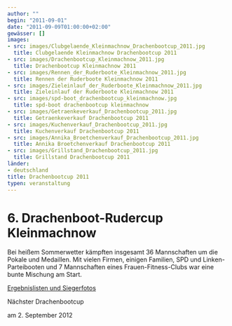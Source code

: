 ```yaml
---
author: ""
begin: "2011-09-01"
date: "2011-09-09T01:00:00+02:00"
gewässer: []
images:
- src: images/Clubgelaende_Kleinmachnow_Drachenbootcup_2011.jpg
  title: Clubgelaende Kleinmachnow Drachenbootcup 2011
- src: images/Drachenbootcup_Kleinmachnow_2011.jpg
  title: Drachenbootcup Kleinmachnow 2011
- src: images/Rennen_der_Ruderboote_Kleinmachnow_2011.jpg
  title: Rennen der Ruderboote Kleinmachnow 2011
- src: images/Zieleinlauf_der_Ruderboote_Kleinmachnow_2011.jpg
  title: Zieleinlauf der Ruderboote Kleinmachnow 2011
- src: images/spd-boot_drachenbootcup_kleinmachnow.jpg
  title: spd-boot drachenbootcup kleinmachnow
- src: images/Getraenkeverkauf_Drachenbootcup_2011.jpg
  title: Getraenkeverkauf Drachenbootcup 2011
- src: images/Kuchenverkauf_Drachenbootcup_2011.jpg
  title: Kuchenverkauf Drachenbootcup 2011
- src: images/Annika_Broetchenverkauf_Drachenbootcup_2011.jpg
  title: Annika Broetchenverkauf Drachenbootcup 2011
- src: images/Grillstand_Drachenbootcup_2011.jpg
  title: Grillstand Drachenbootcup 2011
länder: 
- deutschland
title: Drachenbootcup 2011
typen: veranstaltung
---
```



# 6. Drachenboot-Rudercup Kleinmachnow


Bei heißem Sommerwetter kämpften insgesamt 36 Mannschaften um die Pokale und Medaillen. Mit vielen Firmen, einigen Familien, SPD und Linken- Parteibooten und 7 Mannschaften eines Frauen-Fitness-Clubs war eine bunte Mischung am Start.

[Ergebnislisten und Siegerfotos](/berichte/2011/ergebnisse_kleinmachnow_2011)

Nächster Drachenbootcup

am 2. September 2012
